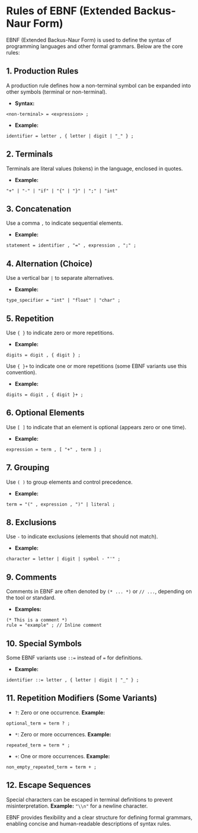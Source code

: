 # Rules of EBNF (Extended Backus-Naur Form)

EBNF (Extended Backus-Naur Form) is used to define the syntax of programming languages and other formal grammars. Below are the core rules:

## 1. **Production Rules**
A production rule defines how a non-terminal symbol can be expanded into other symbols (terminal or non-terminal).
- **Syntax:**
```ebnf
<non-terminal> = <expression> ;
```
- **Example:**
```ebnf
identifier = letter , { letter | digit | "_" } ;
```

## 2. **Terminals**
Terminals are literal values (tokens) in the language, enclosed in quotes.
- **Example:**
```ebnf
"+" | "-" | "if" | "{" | "}" | ";" | "int"
```

## 3. **Concatenation**
Use a comma `,` to indicate sequential elements.
- **Example:**
```ebnf
statement = identifier , "=" , expression , ";" ;
```

## 4. **Alternation (Choice)**
Use a vertical bar `|` to separate alternatives.
- **Example:**
```ebnf
type_specifier = "int" | "float" | "char" ;
```

## 5. **Repetition**
Use `{ }` to indicate zero or more repetitions.
- **Example:**
```ebnf
digits = digit , { digit } ;
```

Use `{ }+` to indicate one or more repetitions (some EBNF variants use this convention).
- **Example:**
```ebnf
digits = digit , { digit }+ ;
```

## 6. **Optional Elements**
Use `[ ]` to indicate that an element is optional (appears zero or one time).
- **Example:**
```ebnf
expression = term , [ "+" , term ] ;
```

## 7. **Grouping**
Use `( )` to group elements and control precedence.
- **Example:**
```ebnf
term = "(" , expression , ")" | literal ;
```

## 8. **Exclusions**
Use `-` to indicate exclusions (elements that should not match).
- **Example:**
```ebnf
character = letter | digit | symbol - "'" ;
```

## 9. **Comments**
Comments in EBNF are often denoted by `(* ... *)` or `// ...`, depending on the tool or standard.
- **Examples:**
```ebnf
(* This is a comment *)
rule = "example" ; // Inline comment
```

## 10. **Special Symbols**
Some EBNF variants use `::=` instead of `=` for definitions.
- **Example:**
```ebnf
identifier ::= letter , { letter | digit | "_" } ;
```

## 11. **Repetition Modifiers (Some Variants)**
- `?`: Zero or one occurrence.
  **Example:**
```ebnf
optional_term = term ? ;
```
- `*`: Zero or more occurrences.
  **Example:**
```ebnf
repeated_term = term * ;
```
- `+`: One or more occurrences.
  **Example:**
```ebnf
non_empty_repeated_term = term + ;
```

## 12. **Escape Sequences**
Special characters can be escaped in terminal definitions to prevent misinterpretation.
**Example:** `"\\n"` for a newline character.

EBNF provides flexibility and a clear structure for defining formal grammars, enabling concise and human-readable descriptions of syntax rules.
